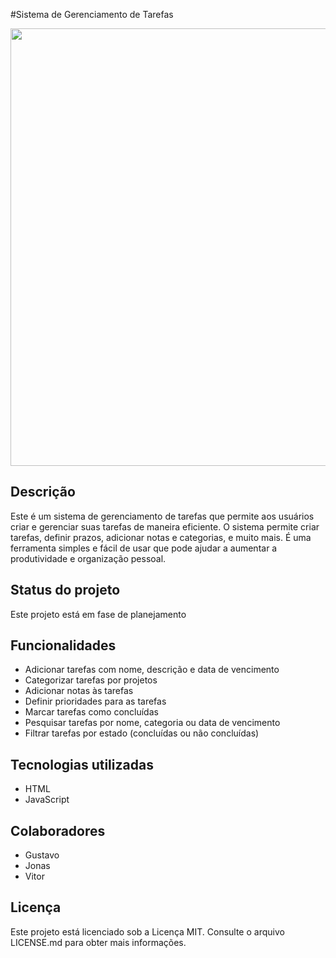 #Sistema de Gerenciamento de Tarefas

<div align="center">
<img src="(https://user-images.githubusercontent.com/128197129/228598280-cd42d890-1bab-4acf-88ca-6d841277d1ef.png)" width="700px" /> 
</div>

## Descrição
Este é um sistema de gerenciamento de tarefas que permite aos usuários criar e gerenciar suas tarefas de maneira eficiente. O sistema permite criar tarefas, definir prazos, adicionar notas e categorias, e muito mais. É uma ferramenta simples e fácil de usar que pode ajudar a aumentar a produtividade e organização pessoal.

## Status do projeto
Este projeto está em fase de planejamento

## Funcionalidades
- Adicionar tarefas com nome, descrição e data de vencimento
- Categorizar tarefas por projetos
- Adicionar notas às tarefas
- Definir prioridades para as tarefas
- Marcar tarefas como concluídas
- Pesquisar tarefas por nome, categoria ou data de vencimento
- Filtrar tarefas por estado (concluídas ou não concluídas)

## Tecnologias utilizadas
- HTML
- JavaScript

## Colaboradores
- Gustavo 
- Jonas
- Vitor 

## Licença
Este projeto está licenciado sob a Licença MIT. Consulte o arquivo LICENSE.md para obter mais informações.


